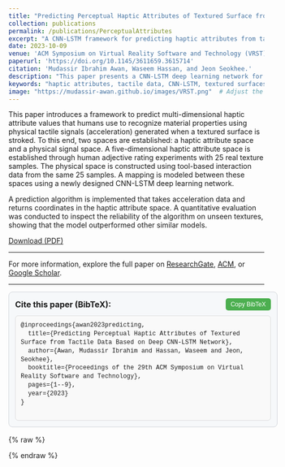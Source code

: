 ```yaml
---
title: "Predicting Perceptual Haptic Attributes of Textured Surface from Tactile Data Based on Deep CNN-LSTM Network"
collection: publications
permalink: /publications/PerceptualAttributes
excerpt: "A CNN-LSTM framework for predicting haptic attributes from tactile data. Presented at ACM VRST 2023."
date: 2023-10-09
venue: 'ACM Symposium on Virtual Reality Software and Technology (VRST)'
paperurl: 'https://doi.org/10.1145/3611659.3615714'
citation: 'Mudassir Ibrahim Awan, Waseem Hassan, and Jeon Seokhee.'
description: "This paper presents a CNN-LSTM deep learning network for predicting multi-dimensional haptic attribute values based on tactile signals generated from textured surfaces. The algorithm evaluates unseen textures, achieving reliable performance."
keywords: "haptic attributes, tactile data, CNN-LSTM, textured surfaces, deep learning, VRST 2023"
image: "https://mudassir-awan.github.io/images/VRST.png"  # Adjust the image path if needed.
---
```


This paper introduces a framework to predict multi-dimensional haptic attribute values that humans use to recognize material properties using physical tactile signals (acceleration) generated when a textured surface is stroked. To this end, two spaces are established: a haptic attribute space and a physical signal space. A five-dimensional haptic attribute space is established through human adjective rating experiments with 25 real texture samples. The physical space is constructed using tool-based interaction data from the same 25 samples. A mapping is modeled between these spaces using a newly designed CNN-LSTM deep learning network. 

A prediction algorithm is implemented that takes acceleration data and returns coordinates in the haptic attribute space. A quantitative evaluation was conducted to inspect the reliability of the algorithm on unseen textures, showing that the model outperformed other similar models.

[Download (PDF)](https://mudassir-awan.github.io/files/Predicting_Perceptual_Haptic_Attributes.pdf)

<script type="application/ld+json">
{
  "@context": "https://schema.org",
  "@type": "ScholarlyArticle",
  "name": "Predicting Perceptual Haptic Attributes of Textured Surface from Tactile Data Based on Deep CNN-LSTM Network",
  "author": [
    {
      "@type": "Person",
      "name": "Mudassir Ibrahim Awan",
      "url": "https://scholar.google.com/citations?user=VCllBHIAAAAJ&hl=en"
    },
    {
      "@type": "Person",
      "name": "Waseem Hassan"
    },
    {
      "@type": "Person",
      "name": "Jeon Seokhee",
      "url": "https://scholar.google.com/citations?user=LBKIIU8AAAAJ&hl=en"
    }
  ],
  "datePublished": "2023-10-09T00:00:00+00:00",
  "publisher": {
    "@type": "Organization",
    "name": "ACM Symposium on Virtual Reality Software and Technology (VRST)"
  },
  "inLanguage": "en",
  "headline": "Predicting Perceptual Haptic Attributes of Textured Surface from Tactile Data Based on Deep CNN-LSTM Network",
  "url": "https://dl.acm.org/doi/10.1145/3611659.3615714",
  "image": "https://mudassir-awan.github.io/images/VRST.png",
  "citation": "Mudassir Ibrahim Awan, Waseem Hassan, and Jeon Seokhee. Presented at ACM VRST 2023.",
  "description": "This paper introduces a CNN-LSTM framework for predicting haptic attributes based on tactile signals from textured surfaces."
}
</script>

---

For more information, explore the full paper on [ResearchGate](https://www.researchgate.net/publication/374578828_Predicting_Perceptual_Haptic_Attributes_of_Textured_Surface_from_Tactile_Data_Based_on_Deep_CNN-LSTM_Network), [ACM](https://dl.acm.org/doi/10.1145/3611659.3615714), or [Google Scholar](https://scholar.google.com/citations?view_op=view_citation&hl=en&user=VCllBHIAAAAJ&citation_for_view=VCllBHIAAAAJ:IjCSPb-OGe4C).

---




<!-- BibTeX citation box -->
<div class="bibtex-container" style="width: 100%;">
  <div class="bibtex-header" style="display: flex; justify-content: space-between; align-items: center;">
    <h4 style="margin: 0;">Cite this paper (BibTeX):</h4>
    <button class="copy-button" onclick="copyBibTeX()" title="Copy BibTeX to clipboard" style="background-color: #4CAF50; color: white; padding: 5px 10px; border: none; border-radius: 5px; cursor: pointer;">Copy BibTeX</button>
  </div>
  <pre id="bibtex-code" style="background-color: #f9f9f9; border: 1px solid #ddd; padding: 10px; font-size: 12px; margin-top: 10px; white-space: pre-wrap;">
@inproceedings{awan2023predicting,
  title={Predicting Perceptual Haptic Attributes of Textured Surface from Tactile Data Based on Deep CNN-LSTM Network},
  author={Awan, Mudassir Ibrahim and Hassan, Waseem and Jeon, Seokhee},
  booktitle={Proceedings of the 29th ACM Symposium on Virtual Reality Software and Technology},
  pages={1--9},
  year={2023}
}
  </pre>
</div>

{% raw %}
<script>
function copyBibTeX() {
  const bibtexText = document.getElementById('bibtex-code').textContent.trim();
  
  // Check if the Clipboard API is available
  if (navigator.clipboard) {
    navigator.clipboard.writeText(bibtexText).then(() => {
      // Change button text on successful copy
      const button = document.querySelector('.copy-button');
      button.textContent = "Copied!";
      setTimeout(() => {
        button.textContent = "Copy BibTeX";
      }, 2000); // Reset to original after 2 seconds
    }).catch(err => {
      console.error("Failed to copy text: ", err);
    });
  } else {
    // Fallback for older browsers
    try {
      const tempTextarea = document.createElement('textarea');
      tempTextarea.value = bibtexText;
      document.body.appendChild(tempTextarea);
      tempTextarea.select();
      const successful = document.execCommand('copy');
      document.body.removeChild(tempTextarea);
      
      if (successful) {
        const button = document.querySelector('.copy-button');
        button.textContent = "Copied!";
        setTimeout(() => {
          button.textContent = "Copy BibTeX";
        }, 2000);
      } else {
        alert("Copying to clipboard failed. Please try manually.");
      }
    } catch (err) {
      console.error("Error copying text manually: ", err);
    }
  }
}
</script>
{% endraw %}

<!-- Basic CSS for styling the BibTeX box and button -->
<style>
.bibtex-container {
  background-color: #f6f8fa;
  border: 1px solid #d1d5da;
  padding: 12px;
  width: 100%;
  max-width: 800px; /* Increased width for better readability */
  margin-bottom: 16px;
  border-radius: 8px;
}

.bibtex-header {
  display: flex;
  justify-content: space-between;
  align-items: center;
  margin-bottom: 10px;
}

.bibtex-header h4 {
  margin: 0;
  font-size: 16px; /* Adjust as needed */
}

.copy-button {
  padding: 5px 10px;
  background-color: #28a745;
  color: #fff;
  border: none;
  cursor: pointer;
  font-size: 12px;
  border-radius: 4px;
}

.copy-button:hover {
  background-color: #218838;
}

.bibtex-container pre {
  white-space: pre-wrap;
  background-color: #ffffff;
  border: 1px solid #e1e4e8;
  padding: 8px;
  border-radius: 6px;
  font-family: "Courier New", Courier, monospace;
  font-size: 14px; /* Adjust font size */
  margin: 0;
  line-height: 1.4;
}
</style>

